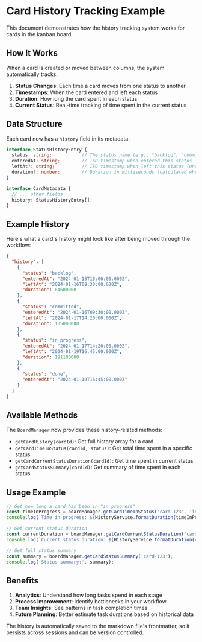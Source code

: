 # Card History Tracking Example

This document demonstrates how the history tracking system works for cards in the kanban board.

## How It Works

When a card is created or moved between columns, the system automatically tracks:

1. **Status Changes**: Each time a card moves from one status to another
2. **Timestamps**: When the card entered and left each status
3. **Duration**: How long the card spent in each status
4. **Current Status**: Real-time tracking of time spent in the current status

## Data Structure

Each card now has a `history` field in its metadata:

```typescript
interface StatusHistoryEntry {
  status: string;           // The status name (e.g., "backlog", "committed", "in progress", "done")
  enteredAt: string;        // ISO timestamp when entered this status
  leftAt?: string;          // ISO timestamp when left this status (undefined if still in this status)
  duration?: number;        // Duration in milliseconds (calculated when left)
}

interface CardMetadata {
  // ... other fields
  history: StatusHistoryEntry[];
}
```

## Example History

Here's what a card's history might look like after being moved through the workflow:

```json
{
  "history": [
    {
      "status": "backlog",
      "enteredAt": "2024-01-15T10:00:00.000Z",
      "leftAt": "2024-01-16T09:30:00.000Z",
      "duration": 84600000
    },
    {
      "status": "committed",
      "enteredAt": "2024-01-16T09:30:00.000Z",
      "leftAt": "2024-01-17T14:20:00.000Z",
      "duration": 105000000
    },
    {
      "status": "in progress",
      "enteredAt": "2024-01-17T14:20:00.000Z",
      "leftAt": "2024-01-19T16:45:00.000Z",
      "duration": 191100000
    },
    {
      "status": "done",
      "enteredAt": "2024-01-19T16:45:00.000Z"
    }
  ]
}
```

## Available Methods

The `BoardManager` now provides these history-related methods:

- `getCardHistory(cardId)`: Get full history array for a card
- `getCardTimeInStatus(cardId, status)`: Get total time spent in a specific status
- `getCardCurrentStatusDuration(cardId)`: Get time spent in current status
- `getCardStatusSummary(cardId)`: Get summary of time spent in each status

## Usage Example

```typescript
// Get how long a card has been in "in progress"
const timeInProgress = boardManager.getCardTimeInStatus('card-123', 'in progress');
console.log(`Time in progress: ${HistoryService.formatDuration(timeInProgress)}`);

// Get current status duration
const currentDuration = boardManager.getCardCurrentStatusDuration('card-123');
console.log(`Current status duration: ${HistoryService.formatDuration(currentDuration)}`);

// Get full status summary
const summary = boardManager.getCardStatusSummary('card-123');
console.log('Status summary:', summary);
```

## Benefits

1. **Analytics**: Understand how long tasks spend in each stage
2. **Process Improvement**: Identify bottlenecks in your workflow
3. **Team Insights**: See patterns in task completion times
4. **Future Planning**: Better estimate task durations based on historical data

The history is automatically saved to the markdown file's frontmatter, so it persists across sessions and can be version controlled.
